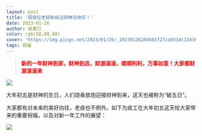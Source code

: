 ```yaml
---
layout: post
title: '祝各位老痰粉丝迎财神日快乐！'
date: 2023-01-26
author: 痰黄刀
color: rgb(58,68,88)
cover: 'https://img.picgo.net/2023/01/26/_20230126164501f27ca5514c224361.jpeg'
tags: 祝福
---
```


> <strong style="color:red">新的一年财神到家，财神到店，财源滚滚，顺顺利利，万事如意！大家都财源滚滚来</strong>

![](https://img.picgo.net/2023/01/26/_20230126164501f27ca5514c224361.jpeg)

大年初五是财神的生日，人们烧香放炮迎接财神到来，这天也被称为“破五日”。

大家都有对未来的美好向往，老痰也不例外。如下为痰工在大年初五这天给大家带来的重要祝福，以及对新一年工作的展望：

![](https://img.picgo.net/2023/01/26/_20230126165151f434189ba4e7dbd1.png)
